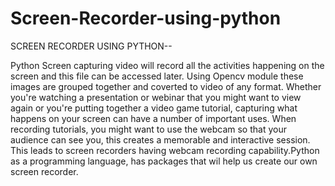 # Screen-Recorder-using-python

SCREEN RECORDER USING PYTHON--

Python Screen capturing video will record all the activities happening on the screen and this file can be accessed later. Using Opencv module these images are grouped together and coverted to video of any format. Whether you're watching a presentation or webinar that you might want to view again or you're putting together a video game tutorial, capturing what happens on your screen can have a number of important uses.
When recording tutorials, you might want to use the webcam so that your audience can see you, this creates a memorable and interactive session. This leads to screen recorders having webcam recording capability.Python as a programming language, has packages that wil help us create our own screen recorder.
